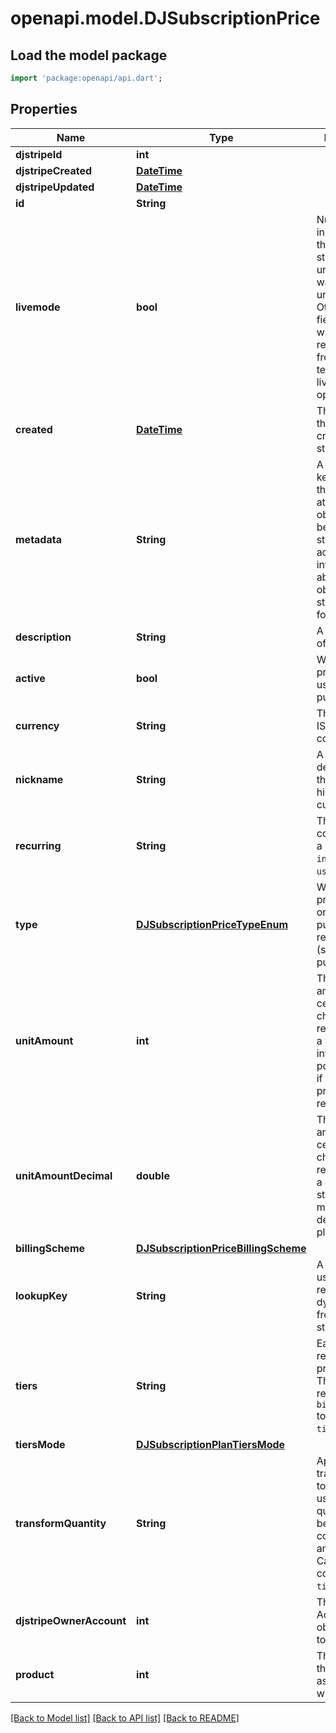 # openapi.model.DJSubscriptionPrice

## Load the model package
```dart
import 'package:openapi/api.dart';
```

## Properties
Name | Type | Description | Notes
------------ | ------------- | ------------- | -------------
**djstripeId** | **int** |  | 
**djstripeCreated** | [**DateTime**](DateTime.md) |  | 
**djstripeUpdated** | [**DateTime**](DateTime.md) |  | 
**id** | **String** |  | 
**livemode** | **bool** | Null here indicates that the livemode status is unknown or was previously unrecorded. Otherwise, this field indicates whether this record comes from Stripe test mode or live mode operation. | [optional] 
**created** | [**DateTime**](DateTime.md) | The datetime this object was created in stripe. | [optional] 
**metadata** | **String** | A set of key/value pairs that you can attach to an object. It can be useful for storing additional information about an object in a structured format. | [optional] 
**description** | **String** | A description of this object. | [optional] 
**active** | **bool** | Whether the price can be used for new purchases. | 
**currency** | **String** | Three-letter ISO currency code | 
**nickname** | **String** | A brief description of the plan, hidden from customers. | [optional] 
**recurring** | **String** | The recurring components of a price such as `interval` and `usage_type`. | [optional] 
**type** | [**DJSubscriptionPriceTypeEnum**](DJSubscriptionPriceTypeEnum.md) | Whether the price is for a one-time purchase or a recurring (subscription) purchase. | 
**unitAmount** | **int** | The unit amount in cents to be charged, represented as a whole integer if possible. Null if a sub-cent precision is required. | [optional] 
**unitAmountDecimal** | **double** | The unit amount in cents to be charged, represented as a decimal string with at most 12 decimal places. | [optional] 
**billingScheme** | [**DJSubscriptionPriceBillingScheme**](DJSubscriptionPriceBillingScheme.md) |  | [optional] 
**lookupKey** | **String** | A lookup key used to retrieve prices dynamically from a static string. | [optional] 
**tiers** | **String** | Each element represents a pricing tier. This parameter requires `billing_scheme` to be set to `tiered`. | [optional] 
**tiersMode** | [**DJSubscriptionPlanTiersMode**](DJSubscriptionPlanTiersMode.md) |  | [optional] 
**transformQuantity** | **String** | Apply a transformation to the reported usage or set quantity before computing the amount billed. Cannot be combined with `tiers`. | [optional] 
**djstripeOwnerAccount** | **int** | The Stripe Account this object belongs to. | [optional] 
**product** | **int** | The product this price is associated with. | 

[[Back to Model list]](../README.md#documentation-for-models) [[Back to API list]](../README.md#documentation-for-api-endpoints) [[Back to README]](../README.md)



